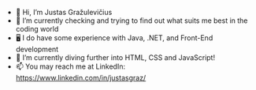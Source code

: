 - 👋 Hi, I’m Justas Gražulevičius
- 👀 I’m currently checking and trying to find out what suits me best in the coding world
- 🖥️ I do have some experience with Java, .NET, and Front-End development
- 🌱 I’m currently diving further into HTML, CSS and JavaScript!
- 📫 You may reach me at LinkedIn: https://www.linkedin.com/in/justasgraz/
